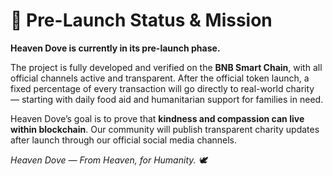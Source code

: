 # 🌿 Pre-Launch Status & Mission

**Heaven Dove is currently in its pre-launch phase.**

The project is fully developed and verified on the **BNB Smart Chain**, with all official channels active and transparent.
After the official token launch, a fixed percentage of every transaction will go directly to real-world charity — starting with daily food aid and humanitarian support for families in need.

Heaven Dove’s goal is to prove that **kindness and compassion can live within blockchain**.
Our community will publish transparent charity updates after launch through our official social media channels.

*Heaven Dove — From Heaven, for Humanity. 🕊️*

